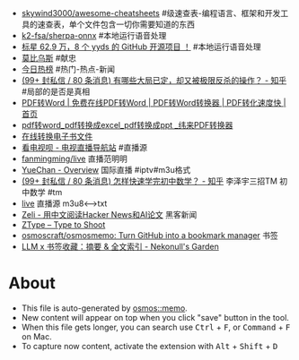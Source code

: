 - [skywind3000/awesome-cheatsheets](https://github.com/skywind3000/awesome-cheatsheets) #级速查表-编程语言、框架和开发工具的速查表，单个文件包含一切你需要知道的东西
- [k2-fsa/sherpa-onnx](https://github.com/k2-fsa/sherpa-onnx) #本地运行语音处理
- [标星 62.9 万，8 个 yyds 的 GitHub 开源项目 ！](https://zhuanlan.zhihu.com/p/1888285078272066715) #本地运行语音处理
- [莫比乌斯](https://onojyun.com/) #献忠
- [今日热榜](https://tophub.today/) #热门-热点-新闻
- [(99+ 封私信 / 80 条消息) 有哪些大局已定，却又被极限反杀的操作？ - 知乎](https://www.zhihu.com/question/60843717) #局部的是否是真相
- [PDF转Word | 免费在线PDF转Word |  PDF转Word转换器 | PDF转化速度快 | 首页](https://www.alltoall.net/)
- [pdf转word_pdf转换成excel_pdf转换成ppt _纬来PDF转换器](https://www.pdfpai.com/)
- [在线转换电子书文件](https://www.aconvert.com/cn/ebook/)
- [看电视呗 - 电视直播导航站](http://8.138.7.223/) #直播源
- [fanmingming/live](https://github.com/fanmingming/live) 直播范明明
- [YueChan - Overview](https://github.com/YueChan) 国际直播 #iptv#m3u格式
- [(99+ 封私信 / 80 条消息) 怎样快速学完初中数学？ - 知乎](https://www.zhihu.com/question/446652955/answer/4492809993) 李泽宇三招TM 初中数学  #tm
- [live](https://live.fanmingming.com/) 直播源 m3u8<-->txt
- [Zeli - 用中文阅读Hacker News和AI论文](https://zeli.app/zh) 黑客新闻
- [ZType – Type to Shoot](https://zty.pe/)
- [osmoscraft/osmosmemo: Turn GitHub into a bookmark manager](https://github.com/osmoscraft/osmosmemo) 书签
- [LLM x 书签收藏：摘要 & 全文索引 - Nekonull's Garden](https://nekonull.me/posts/llm_x_bookmark/)


# About

- This file is auto-generated by [osmos::memo](https://github.com/osmoscraft/osmosmemo).
- New content will appear on top when you click "save" button in the tool.
- When this file gets longer, you can search use <kbd>Ctrl</kbd> + <kbd>F</kbd>, or <kbd>Command</kbd> + <kbd>F</kbd> on Mac.
- To capture now content, activate the extension with <kbd>Alt</kbd> + <kbd>Shift</kbd> + <kbd>D</kbd>
